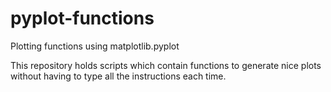 # pyplot-functions
Plotting functions using matplotlib.pyplot

This repository holds scripts which contain functions to generate nice plots without having to type all the instructions each time.
